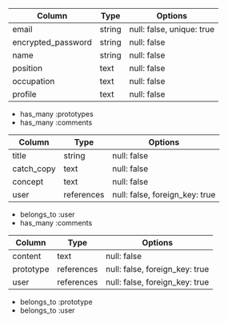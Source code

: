 | Column             | Type                | Options                   |
|--------------------|---------------------|---------------------------|
| email              | string              | null: false, unique: true |
| encrypted_password | string              | null: false               |
| name               | string              | null: false               |
| position           | text                | null: false               |
| occupation         | text                | null: false               |
| profile            | text                | null: false               |



* has_many :prototypes
* has_many :comments


| Column                              | Type       | Options                        |
|-------------------------------------|------------|--------------------------------|
| title                               | string     | null: false                    |
| catch_copy                          | text       | null: false                    |
| concept                             | text       | null: false                    |
| user                                | references | null: false, foreign_key: true |


- belongs_to :user
- has_many :comments


| Column       | Type       | Options                        |
|------------- |------------|--------------------------------|
| content      | text       | null: false                    |
| prototype    | references | null: false, foreign_key: true |
| user         | references | null: false, foreign_key: true |


- belongs_to :prototype
- belongs_to :user